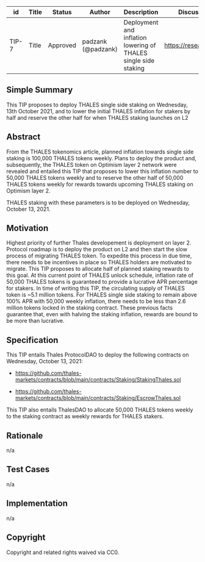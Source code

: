 | id      | Title | Status | Author | Description | Discussions to | Created |
| ----------- | ----------- | ----------- | ----------- | ----------- | ----------- | ----------- |
| TIP-7 | Title | Approved | padzank (@padzank) | Deployment and inflation lowering of THALES single side staking | https://research.thales.io | 2021-10-07

## Simple Summary

This TIP proposes to deploy THALES single side staking on Wednesday, 13th October 2021, and to lower the initial THALES inflation for stakers by half and reserve the other half for when THALES staking launches on L2

## Abstract

From the THALES tokenomics article, planned inflation towards single side staking is 100,000 THALES tokens weekly. Plans to deploy the product and, subsequently, the THALES token on Optimism layer 2 network were revealed and entailed this TIP that proposes to lower this inflation number to 50,000 THALES tokens weekly and to reserve the other half of 50,000 THALES tokens weekly for rewards towards upcoming THALES staking on Optimism layer 2.  

THALES staking with these parameters is to be deployed on Wednesday, October 13, 2021.

## Motivation

Highest priority of further Thales developement is deployment on layer 2. Protocol roadmap is to deploy the product on L2 and then start the slow process of migrating THALES token. To expedite this process in due time, there needs to be incentives in place so THALES holders are motivated to migrate. This TIP proposes to allocate half of planned staking rewards to this goal. At this current point of THALES unlock schedule, inflation rate of 50,000 THALES tokens is guaranteed to provide a lucrative APR percentage for stakers. In time of writing this TIP, the circulating supply of THALES token is ~5.1 million tokens. For THALES single side staking to remain above 100% APR with 50,000 weekly inflation, there needs to be less than 2.6 million tokens locked in the staking contract. These previous facts guarantee that, even with halving the staking inflation, rewards are bound to be more than lucrative.

## Specification

This TIP entails Thales ProtocolDAO to deploy the following contracts on Wednesday, October 13, 2021:  

- https://github.com/thales-markets/contracts/blob/main/contracts/Staking/StakingThales.sol  

- https://github.com/thales-markets/contracts/blob/main/contracts/Staking/EscrowThales.sol  

  

This TIP also entails ThalesDAO to allocate 50,000 THALES tokens weekly to the staking contract as weekly rewards for THALES stakers.

## Rationale

n/a

## Test Cases

n/a

## Implementation

n/a

## Copyright

Copyright and related rights waived via CC0.

